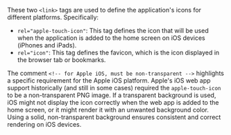 These two `<link>` tags are used to define the application's icons for different platforms. Specifically:

*   `rel="apple-touch-icon"`: This tag defines the icon that will be used when the application is added to the home screen on iOS devices (iPhones and iPads).
*   `rel="icon"`: This tag defines the favicon, which is the icon displayed in the browser tab or bookmarks.

The comment `<!-- for Apple iOS, must be non-transparent -->` highlights a specific requirement for the Apple iOS platform.  Apple's iOS web app support historically (and still in some cases) required the `apple-touch-icon` to be a non-transparent PNG image. If a transparent background is used, iOS might not display the icon correctly when the web app is added to the home screen, or it might render it with an unwanted background color.  Using a solid, non-transparent background ensures consistent and correct rendering on iOS devices.